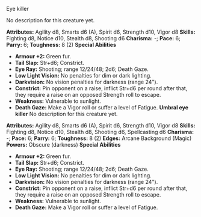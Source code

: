 Eye killer

No description for this creature yet.

**Attributes:** Agility d8, Smarts d6 (A), Spirit d6, Strength d10,
Vigor d8
**Skills:** Fighting d8, Notice d10, Stealth d8, Shooting d6
**Charisma:** -; **Pace:** 6; **Parry:** 6; **Toughness:** 8 (2)
**Special Abilities**
- **Armour +2:** Green fur.
- **Tail Slap:** Str+d6; Constrict.
- **Eye Ray:** Shooting; range 12/24/48; 2d6; Death Gaze.
- **Low Light Vision:** No penalties for dim or dark lighting.
- **Darkvision:** No vision penalties for darkness (range 24").
- **Constrict:** Pin opponent on a raise, inflict Str+d6 per round after
that, they require a raise on an opposed Strength roll to escape.
- **Weakness:** Vulnerable to sunlight.
- **Death Gaze:** Make a Vigor roll or suffer a level of Fatigue.
**Umbral eye killer**
No description for this creature yet.

**Attributes:** Agility d8, Smarts d6 (A), Spirit d6, Strength d10,
Vigor d8
**Skills:** Fighting d8, Notice d10, Stealth d8, Shooting d6,
Spellcasting d6
**Charisma:** -; **Pace:** 6; **Parry:** 6; **Toughness:** 8 (2)
**Edges:** Arcane Background (Magic)
**Powers:** Obscure (darkness)
**Special Abilities**
- **Armour +2:** Green fur.
- **Tail Slap:** Str+d6; Constrict.
- **Eye Ray:** Shooting; range 12/24/48; 2d6; Death Gaze.
- **Low Light Vision:** No penalties for dim or dark lighting.
- **Darkvision:** No vision penalties for darkness (range 24").
- **Constrict:** Pin opponent on a raise, inflict Str+d6 per round after
that, they require a raise on an opposed Strength roll to escape.
- **Weakness:** Vulnerable to sunlight.
- **Death Gaze:** Make a Vigor roll or suffer a level of Fatigue.

